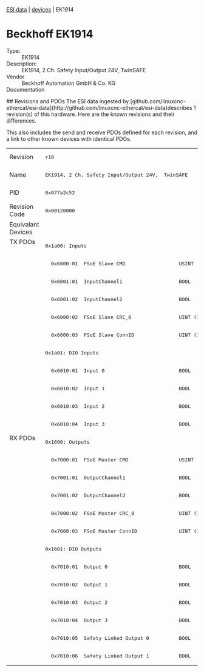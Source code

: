 <div class="nav"><a href="/esi-data">ESI data</a> | <a href="/esi-data/devices">devices</a> | EK1914</div>

#  Beckhoff EK1914

<dl>
  <dt>Type:</dt><dd>EK1914</dd>
  <dt>Description:</dt><dd>EK1914, 2 Ch. Safety Input/Output 24V,  TwinSAFE</dd>
  <dt>Vendor</dt><dd>Beckhoff Automation GmbH & Co. KG</dd>
  <dt>Documentation</dt><dd><a href=""></a></dd>
</dl>
## Revisions and PDOs
The ESI data ingested by [github.com/linuxcnc-ethercat/esi-data](http://github.com/linuxcnc-ethercat/esi-data)describes 1 revision(s) of this hardware.  Here are the known revisions and their differences.

This also includes the send and receive PDOs defined for each revision, and a link to other known devices with identical PDOs.

<table>
<tr >
<td class="first">Revision</td>
<td ><pre>r18</pre></td>
</tr>
<tr >
<td class="first">Name</td>
<td ><pre>EK1914, 2 Ch. Safety Input/Output 24V,  TwinSAFE</pre></td>
</tr>
<tr >
<td class="first">PID</td>
<td ><pre>0x077a2c52</pre></td>
</tr>
<tr >
<td class="first">Revision Code</td>
<td ><pre>0x00120000</pre></td>
</tr>
<tr >
<td class="first">Equivalant Devices</td>
<td ></td>
</tr>
<tr class="txpdo pdosection">
<td class="first" rowspan=11 valign=top>TX PDOs</td>
<td><pre>0x1a00: Inputs</pre></td>
<td></td>
</tr>
<tr class="txpdo">
<td ><pre>  0x6000:01  FSoE Slave CMD                  USINT (8 bits)</pre></td>
</tr>
<tr class="txpdo">
<td ><pre>  0x6001:01  InputChannel1                   BOOL</pre></td>
</tr>
<tr class="txpdo">
<td ><pre>  0x6001:02  InputChannel2                   BOOL</pre></td>
</tr>
<tr class="txpdo">
<td ><pre>  0x6000:02  FSoE Slave CRC_0                UINT (16 bits)</pre></td>
</tr>
<tr class="txpdo">
<td ><pre>  0x6000:03  FSoE Slave ConnID               UINT (16 bits)</pre></td>
</tr>
<tr class="txpdo pdosection">
<td ><pre>0x1a01: DIO Inputs</pre></td>
</tr>
<tr class="txpdo">
<td ><pre>  0x6010:01  Input 0                         BOOL</pre></td>
</tr>
<tr class="txpdo">
<td ><pre>  0x6010:02  Input 1                         BOOL</pre></td>
</tr>
<tr class="txpdo">
<td ><pre>  0x6010:03  Input 2                         BOOL</pre></td>
</tr>
<tr class="txpdo">
<td ><pre>  0x6010:04  Input 3                         BOOL</pre></td>
</tr>
<tr class="rxpdo pdosection">
<td class="first" rowspan=13 valign=top>RX PDOs</td>
<td><pre>0x1600: Outputs</pre></td>
<td></td>
</tr>
<tr class="rxpdo">
<td ><pre>  0x7000:01  FSoE Master CMD                 USINT (8 bits)</pre></td>
</tr>
<tr class="rxpdo">
<td ><pre>  0x7001:01  OutputChannel1                  BOOL</pre></td>
</tr>
<tr class="rxpdo">
<td ><pre>  0x7001:02  OutputChannel2                  BOOL</pre></td>
</tr>
<tr class="rxpdo">
<td ><pre>  0x7000:02  FSoE Master CRC_0               UINT (16 bits)</pre></td>
</tr>
<tr class="rxpdo">
<td ><pre>  0x7000:03  FSoE Master ConnID              UINT (16 bits)</pre></td>
</tr>
<tr class="rxpdo pdosection">
<td ><pre>0x1601: DIO Outputs</pre></td>
</tr>
<tr class="rxpdo">
<td ><pre>  0x7010:01  Output 0                        BOOL</pre></td>
</tr>
<tr class="rxpdo">
<td ><pre>  0x7010:02  Output 1                        BOOL</pre></td>
</tr>
<tr class="rxpdo">
<td ><pre>  0x7010:03  Output 2                        BOOL</pre></td>
</tr>
<tr class="rxpdo">
<td ><pre>  0x7010:04  Output 3                        BOOL</pre></td>
</tr>
<tr class="rxpdo">
<td ><pre>  0x7010:05  Safety Linked Output 0          BOOL</pre></td>
</tr>
<tr class="rxpdo">
<td ><pre>  0x7010:06  Safety Linked Output 1          BOOL</pre></td>
</tr>
</table>
